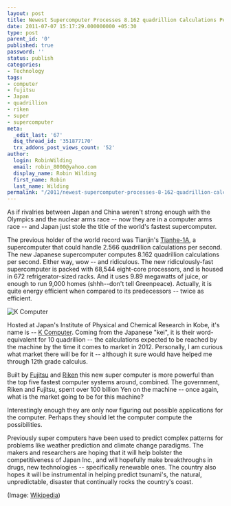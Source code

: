 ```yaml
---
layout: post
title: Newest Supercomputer Processes 8.162 quadrillion Calculations Per Second
date: 2011-07-07 15:17:29.000000000 +05:30
type: post
parent_id: '0'
published: true
password: ''
status: publish
categories:
- Technology
tags:
- computer
- fujitsu
- Japan
- quadrillion
- riken
- super
- supercomputer
meta:
  _edit_last: '67'
  dsq_thread_id: '351877170'
  trx_addons_post_views_count: '52'
author:
  login: RobinWilding
  email: robin_8000@yahoo.com
  display_name: Robin Wilding
  first_name: Robin
  last_name: Wilding
permalink: "/2011/newest-supercomputer-processes-8-162-quadrillion-calculations-per-second/"
---
```

<p>As if rivalries between Japan and China weren't strong enough with the Olympics and the nuclear arms race -- now they are in a computer arms race -- and Japan just stole the title of the world's fastest supercomputer.</p>
<p>The previous holder of the world record was Tianjin's <a href="http://en.wikipedia.org/wiki/Tianhe-I" title="Tianhe-I">Tianhe-1A</a>, a supercomputer that could handle 2.566 quadrillion calculations per second. The new Japanese supercomputer computes 8.162 quadrillion calculations per second. Either way, wow -- and ridiculous. The new ridiculously-fast supercomputer is packed with 68,544  eight-core processors, and is housed in 672 refrigerator-sized racks. And it uses 9.89 megawatts of juice, or enough to run 9,000 homes (shhh--don't tell Greenpeace). Actually, it is quite energy efficient when compared to its predecessors -- twice as efficient.</p>
<p><!--more--></p>
<p><img src="{{ site.baseurl }}/assets/2011/07/k-computer.jpg" alt="K Computer" class="alignright" /></p>
<p>Hosted at Japan's Institute of Physical and Chemical Research in Kobe, it's name is -- <a href="http://en.wikipedia.org/wiki/K_computer" title="K Computer">K Computer</a>. Coming from the Japanese "kei", it is their word-equivalent for 10 quadrillion -- the calculations expected to be reached by the machine by the time it comes to market in 2012. Personally, I am curious what market there will be for it -- although it sure would have helped me through 12th grade calculus. </p>
<p>Built by <a href="http://www.fujitsu.com/">Fujitsu</a> and <a href="http://www.riken.go.jp/">Riken</a> this new super computer is more powerful than the top five fastest computer systems around, combined. The government, Riken and Fujitsu, spent over 100 billion Yen on the machine -- once again, what is the market going to be for this machine?</p>
<p>Interestingly enough they are only now figuring out possible applications for the computer. Perhaps they should let the computer compute the possibilities. </p>
<p>Previously super computers have been used to predict complex patterns for problems like weather prediction and climate change paradigms. The makers and researchers are hoping that it will help bolster the competitiveness of Japan Inc., and will hopefully make breakthroughs in drugs, new technologies -- specifically renewable ones. The country also hopes it will be instrumental in helping predict tsunami's, the natural, unpredictable, disaster that continually rocks the country's coast.</p>
<p>(Image: <a href="http://en.wikipedia.org/wiki/File:Keisoku-Fujitsu.jpg">Wikipedia</a>)</p>
